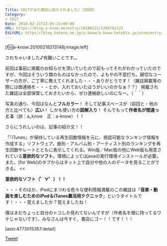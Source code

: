 ```yaml
---
Title: CDiTがまた雑誌に紹介されました♪（2回目）
Category:
- CDiT
Date: 2010-02-21T23:05:21+09:00
URL: https://blog.a-know.me/entry/20100221/1266761121
EditURL: https://blog.hatena.ne.jp/a-know/a-know.hateblo.jp/atom/entry/12921228815727979877
---
```


[f:id:a-know:20100218213148j:image:left]


されちゃいました♪有難いことです。。


前回は事前に掲載のお知らせを頂いていたので前もってそれがわかっていたのですが、今回はそういう類のものはなかったので、よもやの不意打ち。親切なユーザーの方が、ご丁寧に教えてくれました・・・ありがとうです！（雑誌掲載等の際には御連絡を・・・とか、入れておいたほうがいいのかなぁ？？）
掲載された雑誌は全部保管しておきたいから、ぜひ連絡欲しいのになー。（＾＾）



写真の通り、今回はなんと<span style="font-weight:bold;">フルカラー</span>！
そして記事スペースが（前回と・他の方と比べても）<span style="font-weight:bold;">広い</span>！
しかも使い方の<span style="font-weight:bold;">図解入り</span>！
そんでもって<span style="font-weight:bold;">作者名が間違っとる</span>（誤：a_know　正：a-know）！！



さらにうれしいのは、記事の紹介文！！


>>
「『iTunes』が保持している再生回数情報を元に、視認可能なランキング情報を作成する」ソフトウェア。曲別・アルバム別・アーティスト別のランキングを再生回数やレートとともに表示してくれる。Win版／Mac版の他にWeb版も用意されている<span style="font-weight:bold;">意欲的なソフト</span>。環境によってはjavaの実行環境インストールが必要。また、[for Web]のタブからはネット上で自分や他の人のデータを見ることができる。
<<


<span style="font-weight:bold;">意欲的なソフト（゜∀゜）！！</span>


・・・そのほか、iPodにまつわる色々な便利情報満載のこの雑誌は「<span style="font-weight:bold;">音楽・動画を楽しむためのiPod＆iTunes裏活用テクニック</span>」というタイトルです！・・・覚えましたか？覚えましたね！

僕はまだちょっと自分のトコしか見れてないんですが（作者名を根に持ってるワケじゃないです）、みなさんは今すぐ、書店にゴー！！です！！！


[asin:4773015357:detail]



<a href="http://twitter.com/share" class="twitter-share-button" data-count="horizontal" data-via="a_know" data-related="CDiT_info" data-lang="ja">Tweet</a><script type="text/javascript" src="//platform.twitter.com/widgets.js"></script>


<script src="https://moshi-moshi.moshimo.works/moshimoshi/a_know_blog/20100221-1266761121?title=CDiT%E3%81%8C%E3%81%BE%E3%81%9F%E9%9B%91%E8%AA%8C%E3%81%AB%E7%B4%B9%E4%BB%8B%E3%81%95%E3%82%8C%E3%81%BE%E3%81%97%E3%81%9F%E2%99%AA%EF%BC%882%E5%9B%9E%E7%9B%AE%EF%BC%89"></script>
